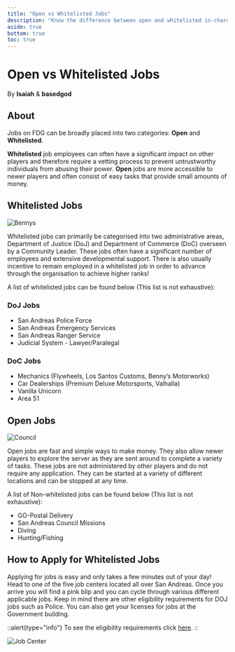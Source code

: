 ```yaml
---
title: "Open vs Whitelisted Jobs"
description: "Know the difference between open and whitelisted in-character jobs"
aside: true
bottom: true
toc: true
---
```


# Open vs Whitelisted Jobs

By **Isaiah** & **basedgod**

## About
Jobs on FDG can be broadly placed into two categories: **Open** and **Whitelisted**. 

**Whitelisted** job employees can often have a significant impact on other players and therefore require a vetting process to prevent untrustworthy individuals from abusing their power. **Open** jobs are more accessible to newer players and often consist of easy tasks that provide small amounts of money.

## Whitelisted Jobs

![Bennys](https://i.imgur.com/y5orK4b.png)

Whitelisted jobs can primarily be categorised into two administrative areas, Department of Justice (DoJ)  and Department of Commerce (DoC) overseen by a Community Leader. These jobs often have a significant number of employees and extensive developmental support. There is also usually incentive to remain employed in a whitelisted job in order to advance through the organisation to achieve higher ranks!

A list of whitelisted jobs can be found below (This list is not exhaustive):

### DoJ Jobs
- San Andreas Police Force
- San Andreas Emergency Services
- San Andreas Ranger Service
- Judicial System - Lawyer/Paralegal

### DoC Jobs
- Mechanics (Flywheels, Los Santos Customs, Benny’s Motorworks)
- Car Dealerships (Premium Deluxe Motorsports, Valhalla)
- Vanilla Unicorn
- Area 51


## Open Jobs

![Council](https://i.imgur.com/RbVu4tr.png)

Open jobs are fast and simple ways to make money. They also allow newer players to explore the server as they are sent around to complete a variety of tasks. These jobs are not administered by other players and do not require any application. They can be started at a variety of different locations and can be stopped at any time. 

A list of Non-whitelisted jobs can be found below (This list is not exhaustive):

- GO-Postal Delivery
- San Andreas Council Missions
- Diving
- Hunting/Fishing


## How to Apply for Whitelisted Jobs
Applying for jobs is easy and only takes a few minutes out of your day! Head to one of the five job centers located all over San Andreas. Once you arrive you will find a pink blip and you can cycle through various different applicable jobs. Keep in mind there are other eligibility requirements for DOJ jobs such as Police. You can also get your licenses for jobs at the Government building.

::alert{type="info"}
To see the eligibility requirements click [here](https://docs.fatduckgaming.com/server-docs/job-guides/police).
::

![Job Center](https://i.imgur.com/6TwhlDF.jpg)
